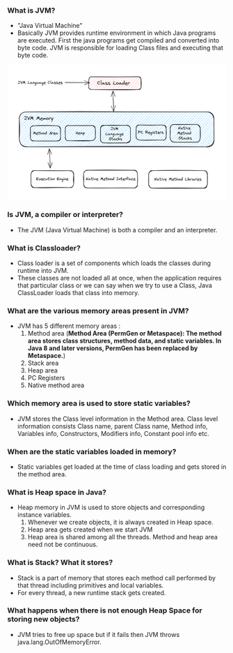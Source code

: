 ### What is JVM?
 - "Java Virtual Machine"
 - Basically JVM provides runtime environment in which Java programs are executed. First the java programs get compiled and converted into byte code. JVM is responsible for loading Class files and executing that byte code.

![arch_diagram](./jvm_architecture.png)

### Is JVM, a compiler or interpreter?
 - The JVM (Java Virtual Machine) is both a compiler and an interpreter.

### What is Classloader?
 - Class loader is a set of components which loads the classes during runtime into JVM.
 - These classes are not loaded all at once, when the application requires that particular class or we can say when we try to use a Class, Java ClassLoader loads that class into memory.

### What are the various memory areas present in JVM?
 - JVM has 5 different memory areas :
    1. Method area (**Method Area (PermGen or Metaspace): The method area stores class structures, method data, and static variables. In Java 8 and later versions, PermGen has been replaced by Metaspace.**)
    2. Stack area
    3. Heap area
    4. PC Registers
    5. Native method area
  
### Which memory area is used to store static variables?
 - JVM stores the Class level information in the Method area. Class level information consists Class name, parent Class name, Method info, Variables info, Constructors, Modifiers info, Constant pool info etc.

### When are the static variables loaded in memory?
 - Static variables get loaded at the time of class loading and gets stored in the method area.

### What is Heap space in Java?
 - Heap memory in JVM is used to store objects and corresponding instance variables.
    1. Whenever we create objects, it is always created in Heap space.
    2. Heap area gets created when we start JVM
    3. Heap area is shared among all the threads. Method and heap area need not be continuous.

### What is Stack? What it stores?
 - Stack is a part of memory that stores each method call performed by that thread including primitives and local variables.
 - For every thread, a new runtime stack gets created.

### What happens when there is not enough Heap Space for storing new objects?
 - JVM tries to free up space but if it fails then JVM throws java.lang.OutOfMemoryError.
